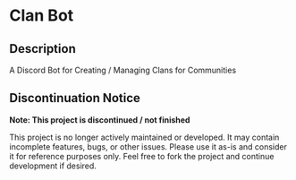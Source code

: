 
# Clan Bot

## Description
A Discord Bot for Creating / Managing Clans for Communities

## Discontinuation Notice
**Note: This project is discontinued / not finished**

This project is no longer actively maintained or developed. It may contain incomplete features, bugs, or other issues. Please use it as-is and consider it for reference purposes only. Feel free to fork the project and continue development if desired.
